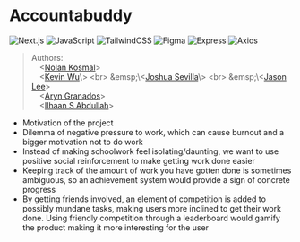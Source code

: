 # Accountabuddy

![Next.js](https://img.shields.io/badge/next.js-000000?style=for-the-badge&logo=nextdotjs&logoColor=white)
![JavaScript](https://img.shields.io/badge/javascript-%23323330.svg?style=for-the-badge&logo=javascript&logoColor=%23F7DF1E)
![TailwindCSS](https://img.shields.io/badge/tailwindcss-%2338B2AC.svg?style=for-the-badge&logo=tailwind-css&logoColor=white)
![Figma](https://img.shields.io/badge/figma-%23F24E1E.svg?style=for-the-badge&logo=figma&logoColor=white)
![Express](https://img.shields.io/badge/Express.js-000000?style=for-the-badge&logo=figma&logoColor=white)
![Axios](https://img.shields.io/badge/axios.js-854195?style=for-the-badge&logo=figma&logoColor=white)
 
> Authors:
> <br>
 &emsp;\<[Nolan Kosmal](https://github.com/Mightymango1)\>
> <br>
 &emsp;\<[Kevin Wu](https://github.com/mononomon](https://github.com/KevinWu085))\>
> <br>
 &emsp;\<[Joshua Sevilla](https://github.com/lowbabun](https://github.com/Joshuahsevilla))\>
> <br>
 &emsp;\<[Jason Lee](https://github.com/jalee314)\>
> <br>
 &emsp;\<[Aryn Granados](https://github.com/ArynGrand)\>
> <br>
 &emsp;\<[Ilhaan S Abdullah]()\>
>
* Motivation of the project 
 *  Dilemma of negative pressure to work, which can cause burnout and a bigger motivation not to do work
 *  Instead of making schoolwork feel isolating/daunting, we want to use positive social reinforcement to make getting work done easier
 *  Keeping track of the amount of work you have gotten done is sometimes ambiguous, so an achievement system would provide a sign of concrete progress
 *  By getting friends involved, an element of competition is added to possibly mundane tasks, making users more inclined to get their work done.  Using friendly competition through a leaderboard would gamify the product making it more interesting for the user



